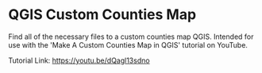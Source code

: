 # QGIS Custom Counties Map

Find all of the necessary files to a custom counties map QGIS. Intended for use with the 'Make A Custom Counties Map in QGIS' tutorial on YouTube.

Tutorial Link: https://youtu.be/dQagl13sdno
